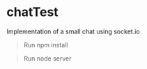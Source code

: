 # chatTest
 Implementation of a small chat using socket.io
 
 > Run npm install
 
 > Run node server 
